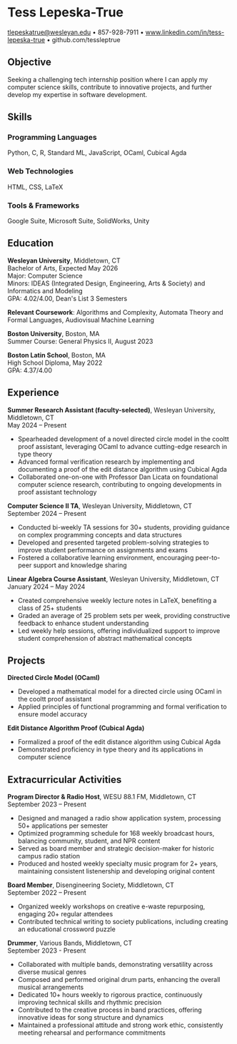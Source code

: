 # Tess Lepeska-True

tlepeskatrue@wesleyan.edu • 857-928-7911 • www.linkedin.com/in/tess-lepeska-true • github.com/tessleptrue

## Objective
Seeking a challenging tech internship position where I can apply my computer science skills, contribute to innovative projects, and further develop my expertise in software development.

## Skills

### Programming Languages
Python, C, R, Standard ML, JavaScript, OCaml, Cubical Agda

### Web Technologies
HTML, CSS, LaTeX

### Tools & Frameworks
Google Suite, Microsoft Suite, SolidWorks, Unity

## Education

**Wesleyan University**, Middletown, CT  
Bachelor of Arts, Expected May 2026  
Major: Computer Science  
Minors: IDEAS (Integrated Design, Engineering, Arts & Society) and Informatics and Modeling  
GPA: 4.02/4.00, Dean's List 3 Semesters

**Relevant Coursework**: Algorithms and Complexity, Automata Theory and Formal Languages, Audiovisual Machine Learning

**Boston University**, Boston, MA  
Summer Course: General Physics II, August 2023

**Boston Latin School**, Boston, MA  
High School Diploma, May 2022  
GPA: 4.37/4.00

## Experience

**Summer Research Assistant (faculty-selected)**, Wesleyan University, Middletown, CT  
May 2024 – Present   
- Spearheaded development of a novel directed circle model in the cooltt proof assistant, leveraging OCaml to advance cutting-edge research in type theory
- Advanced formal verification research by implementing and documenting a proof of the edit distance algorithm using Cubical Agda
- Collaborated one-on-one with Professor Dan Licata on foundational computer science research, contributing to ongoing developments in proof assistant technology

**Computer Science II TA**, Wesleyan University, Middletown, CT  
September 2024 – Present  
- Conducted bi-weekly TA sessions for 30+ students, providing guidance on complex programming concepts and data structures   
- Developed and presented targeted problem-solving strategies to improve student performance on assignments and exams   
- Fostered a collaborative learning environment, encouraging peer-to-peer support and knowledge sharing 

**Linear Algebra Course Assistant**, Wesleyan University, Middletown, CT  
January 2024 – May 2024   
- Created comprehensive weekly lecture notes in LaTeX, benefiting a class of 25+ students   
- Graded an average of 25 problem sets per week, providing constructive feedback to enhance student understanding   
- Led weekly help sessions, offering individualized support to improve student comprehension of abstract mathematical concepts

## Projects

**Directed Circle Model (OCaml)**    
- Developed a mathematical model for a directed circle using OCaml in the cooltt proof assistant   
- Applied principles of functional programming and formal verification to ensure model accuracy

**Edit Distance Algorithm Proof (Cubical Agda)**   
- Formalized a proof of the edit distance algorithm using Cubical Agda   
- Demonstrated proficiency in type theory and its applications in computer science

## Extracurricular Activities

**Program Director & Radio Host**, WESU 88.1 FM, Middletown, CT  
September 2023 – Present   
- Designed and managed a radio show application system, processing 50+ applications per semester
- Optimized programming schedule for 168 weekly broadcast hours, balancing community, student, and NPR content
- Served as board member and strategic decision-maker for historic campus radio station
- Produced and hosted weekly specialty music program for 2+ years, maintaining consistent listenership and developing original content

**Board Member**, Disengineering Society, Middletown, CT  
September 2022 – Present   
- Organized weekly workshops on creative e-waste repurposing, engaging 20+ regular attendees   
- Contributed technical writing to society publications, including creating an educational crossword puzzle

**Drummer**, Various Bands, Middletown, CT  
September 2023 - Present   
- Collaborated with multiple bands, demonstrating versatility across diverse musical genres   
- Composed and performed original drum parts, enhancing the overall musical arrangements   
- Dedicated 10+ hours weekly to rigorous practice, continuously improving technical skills and rhythmic precision   
- Contributed to the creative process in band practices, offering innovative ideas for song structure and dynamics   
- Maintained a professional attitude and strong work ethic, consistently meeting rehearsal and performance commitments
